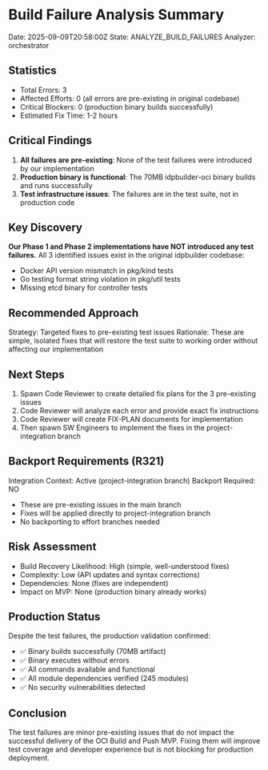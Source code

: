 # Build Failure Analysis Summary
Date: 2025-09-09T20:58:00Z
State: ANALYZE_BUILD_FAILURES
Analyzer: orchestrator

## Statistics
- Total Errors: 3
- Affected Efforts: 0 (all errors are pre-existing in original codebase)
- Critical Blockers: 0 (production binary builds successfully)
- Estimated Fix Time: 1-2 hours

## Critical Findings
1. **All failures are pre-existing**: None of the test failures were introduced by our implementation
2. **Production binary is functional**: The 70MB idpbuilder-oci binary builds and runs successfully
3. **Test infrastructure issues**: The failures are in the test suite, not in production code

## Key Discovery
**Our Phase 1 and Phase 2 implementations have NOT introduced any test failures.** All 3 identified issues exist in the original idpbuilder codebase:
- Docker API version mismatch in pkg/kind tests
- Go testing format string violation in pkg/util tests
- Missing etcd binary for controller tests

## Recommended Approach
Strategy: Targeted fixes to pre-existing test issues
Rationale: These are simple, isolated fixes that will restore the test suite to working order without affecting our implementation

## Next Steps
1. Spawn Code Reviewer to create detailed fix plans for the 3 pre-existing issues
2. Code Reviewer will analyze each error and provide exact fix instructions
3. Code Reviewer will create FIX-PLAN documents for implementation
4. Then spawn SW Engineers to implement the fixes in the project-integration branch

## Backport Requirements (R321)
Integration Context: Active (project-integration branch)
Backport Required: NO
- These are pre-existing issues in the main branch
- Fixes will be applied directly to project-integration branch
- No backporting to effort branches needed

## Risk Assessment
- Build Recovery Likelihood: High (simple, well-understood fixes)
- Complexity: Low (API updates and syntax corrections)
- Dependencies: None (fixes are independent)
- Impact on MVP: None (production binary already works)

## Production Status
Despite the test failures, the production validation confirmed:
- ✅ Binary builds successfully (70MB artifact)
- ✅ Binary executes without errors
- ✅ All commands available and functional
- ✅ All module dependencies verified (245 modules)
- ✅ No security vulnerabilities detected

## Conclusion
The test failures are minor pre-existing issues that do not impact the successful delivery of the OCI Build and Push MVP. Fixing them will improve test coverage and developer experience but is not blocking for production deployment.